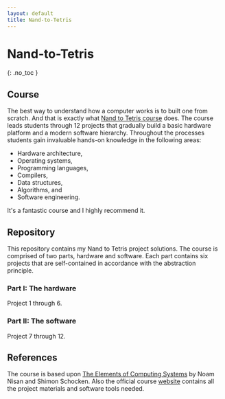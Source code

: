 ```yaml
---
layout: default
title: Nand-to-Tetris
---
```


# Nand-to-Tetris
{: .no_toc }

## Course

The best way to understand how a computer works is to built one from scratch. And that is exactly what [Nand to Tetris course](https://www.nand2tetris.org) does. The course leads students through 12 projects that gradually build a basic hardware platform and a modern software hierarchy. Throughout the processes students gain invaluable hands-on knowledge in the following areas:

- Hardware architecture,
- Operating systems,
- Programming languages,
- Compilers,
- Data structures,
- Algorithms, and
- Software engineering.

It's a fantastic course and I highly recommend it.

## Repository

This repository contains my Nand to Tetris project solutions. The course is comprised of two parts, hardware and software. Each part contains six projects that are self-contained in accordance with the abstraction principle.

### Part I: The hardware
Project 1 through 6.

### Part II: The software
Project 7 through 12.

## References

The course is based upon [The Elements of Computing Systems](https://www.amazon.com/Elements-Computing-Systems-Building-Principles/dp/0262640686/) by Noam Nisan and Shimon Schocken. Also the official course [website](https://www.nand2tetris.org) contains all the project materials and software tools needed. 
